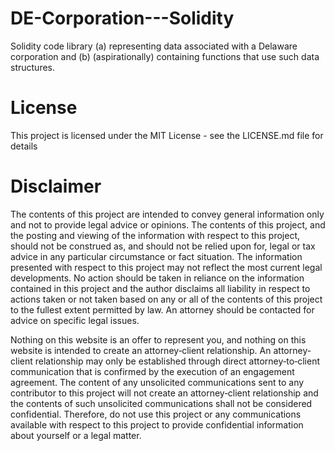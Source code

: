 # DE-Corporation---Solidity
Solidity code library (a) representing data associated with a Delaware corporation and (b) (aspirationally) containing functions that use such data structures.

# License
This project is licensed under the MIT License - see the LICENSE.md file for details

# Disclaimer
The contents of this project are intended to convey general information only and not to provide legal advice or opinions. The contents of this project, and the posting and viewing of the information with respect to this project, should not be construed as, and should not be relied upon for, legal or tax advice in any particular circumstance or fact situation.  The information presented with respect to this project may not reflect the most current legal developments.  No action should be taken in reliance on the information contained in this project and the author disclaims all liability in respect to actions taken or not taken based on any or all of the contents of this project to the fullest extent permitted by law.  An attorney should be contacted for advice on specific legal issues.

Nothing on this website is an offer to represent you, and nothing on this website is intended to create an attorney‑client relationship. An attorney-client relationship may only be established through direct attorney‑to‑client communication that is confirmed by the execution of an engagement agreement.  The content of any unsolicited communications sent to any contributor to this project will not create an attorney‑client relationship and the contents of such unsolicited communications shall not be considered confidential.  Therefore, do not use this project or any communications available with respect to this project to provide confidential information about yourself or a legal matter.
